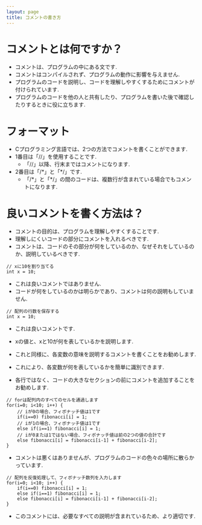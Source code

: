 ```yaml
---
layout: page
title: コメントの書き方
---
```


# コメントとは何ですか？
* コメントは、プログラムの中にある文です.
* コメントはコンパイルされず、プログラムの動作に影響を与えません.
* プログラムのコードを説明し、コードを理解しやすくするためにコメントが付けられています.
* プログラムのコードを他の人と共有したり、プログラムを書いた後で確認したりするときに役に立ちます.



# フォーマット
* Cプログラミング言語では、2つの方法でコメントを書くことができます.
* 1番目は「//」を使用することです.
   * 「//」以降、行末まではコメントになります.
* 2番目は「/\*」と「\*/」です.
   * 「/\*」と「\*/」の間のコードは、複数行が含まれている場合でもコメントになります.



# 良いコメントを書く方法は？
* コメントの目的は、プログラムを理解しやすくすることです.
* 理解しにくいコードの部分にコメントを入れるべきです.
* コメントは、コードのその部分が何をしているのか、なぜそれをしているのか、説明しているべきです.

~~~
// xに10を割り当てる
int x = 10;
~~~

* これは良いコメントではありません.
* コードが何をしているのかは明らかであり、コメントは何の説明もしていません.

~~~
// 配列の行数を保存する
int x = 10;
~~~

* これは良いコメントです.
* xの値と、xと10が何を表しているかを説明します.
* これと同様に、各変数の意味を説明するコメントを書くことをお勧めします.
* これにより、各変数が何を表しているかを簡単に識別できます.

* 各行ではなく、コードの大きなセクションの前にコメントを追加することをお勧めします.

~~~
// forは配列内のすべてのセルを通過します
for(i=0; i<10; i++) {
	// iが0の場合、フィボナッチ値は1です
	if(i==0) fibonacci[i] = 1;
	// iが1の場合、フィボナッチ値は1です
	else if(i==1) fibonacci[i] = 1;
	// iが0または1ではない場合、フィボナッチ値は前の2つの値の合計です
	else fibonacci[i] = fibonacci[i-1] + fibonacci[i-2];
}
~~~

* コメントは悪くはありませんが、プログラムのコードの色々の場所に散らかっています.

~~~
// 配列を反復処理して、フィボナッチ数列を入力します
for(i=0; i<10; i++) {
	if(i==0) fibonacci[i] = 1;
	else if(i==1) fibonacci[i] = 1;
	else fibonacci[i] = fibonacci[i-1] + fibonacci[i-2];
}
~~~

* このコメントには、必要なすべての説明が含まれているため、より適切です.
